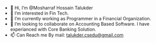 - 👋 Hi, I’m @Mosharraf Hossain Talukder
- 👀 I’m interested in Fin Tech.
- 🌱 I’m currently working as Programmer in a Financial Organization.
- 💞️ I’m looking to collaborate on Accounting Based Software. I have experianced with Core Banking Solution.
- 📫 Can Reach me By mail: talukder.csedu@gmail.com

<!---
talukder48/talukder48 is a ✨ special ✨ repository because its `README.md` (this file) appears on your GitHub profile.
You can click the Preview link to take a look at your changes.
--->
